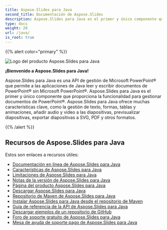 ```yaml
---
title: Aspose.Slides para Java
second_title: Documentación de Aspose.Slides
description: Aspose.Slides para Java es el primer y único componente que proporciona la funcionalidad para gestionar documentos de PowerPoint®. Aspose.Slides para Java ofrece muchas características clave, como la gestión de texto, formas, exportación de diapositivas a SVG, PDF y otros formatos.
type: docs
weight: 20
url: /java/
is_root: true
---
```


{{% alert color="primary" %}}

![Logo del producto Aspose.Slides para Java](home_1.png)

**¡Bienvenido a Aspose.Slides para Java!**

Aspose.Slides para Java es una API de gestión de Microsoft PowerPoint® que permite a las aplicaciones de Java leer y escribir documentos de PowerPoint® sin Microsoft PowerPoint®. Aspose.Slides para Java es el primer y único componente que proporciona la funcionalidad para gestionar documentos de PowerPoint®. Aspose.Slides para Java ofrece muchas características clave, como la gestión de texto, formas, tablas y animaciones, añadir audio y video a las diapositivas, previsualizar diapositivas, exportar diapositivas a SVG, PDF y otros formatos.

{{% /alert %}}

## **Recursos de Aspose.Slides para Java**

Estos son enlaces a recursos útiles:

- [Documentación en línea de Aspose.Slides para Java](/slides/java/)
- [Características de Aspose.Slides para Java](/slides/java/features-overview/)
- [Limitaciones de Aspose.Slides para Java](/slides/java/known-issues/)
- [Notas de la versión de Aspose.Slides para Java](https://releases.aspose.com/slides/java/release-notes/)
- [Página del producto Aspose.Slides para Java](https://products.aspose.com/slides/java/)
- [Descargar Aspose.Slides para Java](https://releases.aspose.com/slides/java/)
- [Repositorio de Maven de Aspose.Slides para Java](https://releases.aspose.com/java/repo/com/aspose/aspose-slides/)
- [Instalar Aspose.Slides para Java desde el repositorio de Maven](/slides/java/installation/)
- [Guía de referencia de la API de Aspose.Slides para Java](https://reference.aspose.com/slides/java)
- [Descargar ejemplos de un repositorio de GitHub](https://github.com/aspose-slides/Aspose.Slides-for-Java)
- [Foro de soporte gratuito de Aspose.Slides para Java](https://forum.aspose.com/c/slides/11)
- [Mesa de ayuda de soporte pago de Aspose.Slides para Java](https://helpdesk.aspose.com/)